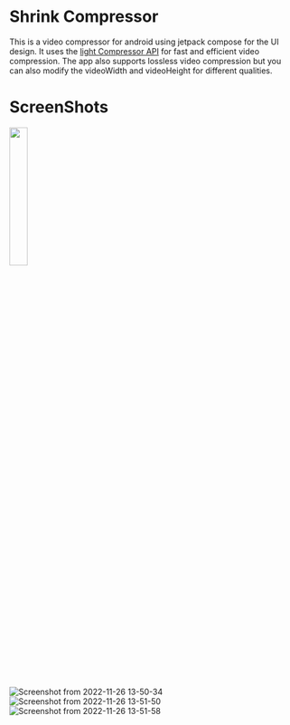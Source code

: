 # Shrink Compressor

 This is a video compressor for android using jetpack compose for the UI design. It uses the [light Compressor API](https://github.com/AbedElazizShe/LightCompressor) for fast 
 and efficient video compression. The app also supports lossless video compression but you can also modify the videoWidth and videoHeight for
 different qualities.
 

# ScreenShots
<img src="https://user-images.githubusercontent.com/41951671/204085168-ea40d3f5-daff-40d6-9823-d8cfab2fda28.png" width=25% height=25%>

![Screenshot from 2022-11-26 13-50-34](https://user-images.githubusercontent.com/41951671/204085194-c1bc0319-ec02-4281-ba1b-a82868aac398.png) ![Screenshot from 2022-11-26 13-51-50](https://user-images.githubusercontent.com/41951671/204085200-1f46fdd9-c90c-4286-896f-a319b87b2369.png) ![Screenshot from 2022-11-26 13-51-58](https://user-images.githubusercontent.com/41951671/204085209-defff7ea-868c-48fd-ac0c-a6877c18d0ae.png)
